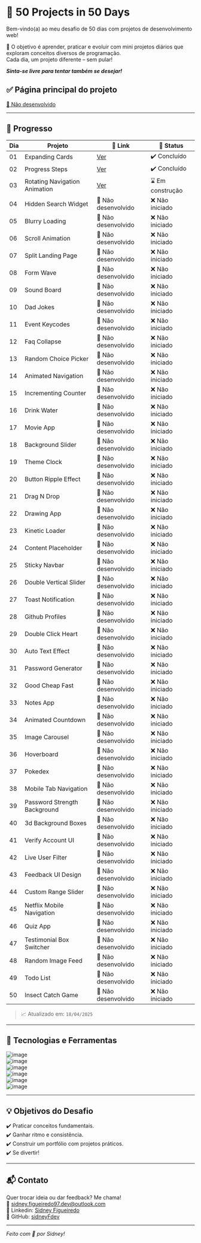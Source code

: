 # 🚀 50 Projects in 50 Days

Bem-vindo(a) ao meu desafio de 50 dias com projetos de desenvolvimento web!   

🧠 O objetivo é aprender, praticar e evoluir com mini projetos diários que exploram conceitos diversos de programação.  
Cada dia, um projeto diferente – sem pular!

<i><b>Sinta-se livre para tentar também se desejar!</i></b>

## ✅ Página principal do projeto

[🚧 Não desenvolvido](./)

---

## 📅 Progresso

| Dia | Projeto                       | 🔗 Link                            | 🧠 Status          |
|-----|-------------------------------|------------------------------------|--------------------|
| 01  | Expanding Cards               | [Ver](./day_1_expanding_cards)     | ✔️ Concluído       |
| 02  | Progress Steps                | [Ver](./day_2_progress_steps)      | ✔️ Concluído     |
| 03  | Rotating Navigation Animation | [Ver](./day_3_rotating_navigation_animation)                | ⌛ Em construção     |
| 04  | Hidden Search Widget          | 🚧 Não desenvolvido                | ❌ Não iniciado     |
| 05  | Blurry Loading                | 🚧 Não desenvolvido                | ❌ Não iniciado     |
| 06  | Scroll Animation              | 🚧 Não desenvolvido                | ❌ Não iniciado     |
| 07  | Split Landing Page            | 🚧 Não desenvolvido                | ❌ Não iniciado     |
| 08  | Form Wave                     | 🚧 Não desenvolvido                | ❌ Não iniciado     |
| 09  | Sound Board                   | 🚧 Não desenvolvido                | ❌ Não iniciado     |
| 10  | Dad Jokes                     | 🚧 Não desenvolvido                | ❌ Não iniciado     |
| 11  | Event Keycodes                | 🚧 Não desenvolvido                | ❌ Não iniciado     |
| 12  | Faq Collapse                  | 🚧 Não desenvolvido                | ❌ Não iniciado     |
| 13  | Random Choice Picker          | 🚧 Não desenvolvido                | ❌ Não iniciado     |
| 14  | Animated Navigation           | 🚧 Não desenvolvido                | ❌ Não iniciado     |
| 15  | Incrementing Counter          | 🚧 Não desenvolvido                | ❌ Não iniciado     |
| 16  | Drink Water                   | 🚧 Não desenvolvido                | ❌ Não iniciado     |
| 17  | Movie App                     | 🚧 Não desenvolvido                | ❌ Não iniciado     |
| 18  | Background Slider             | 🚧 Não desenvolvido                | ❌ Não iniciado     |
| 19  | Theme Clock                   | 🚧 Não desenvolvido                | ❌ Não iniciado     |
| 20  | Button Ripple Effect          | 🚧 Não desenvolvido                | ❌ Não iniciado     |
| 21  | Drag N Drop                   | 🚧 Não desenvolvido                | ❌ Não iniciado     |
| 22  | Drawing App                   | 🚧 Não desenvolvido                | ❌ Não iniciado     |
| 23  | Kinetic Loader                | 🚧 Não desenvolvido                | ❌ Não iniciado     |
| 24  | Content Placeholder           | 🚧 Não desenvolvido                | ❌ Não iniciado     |
| 25  | Sticky Navbar                 | 🚧 Não desenvolvido                | ❌ Não iniciado     |
| 26  | Double Vertical Slider        | 🚧 Não desenvolvido                | ❌ Não iniciado     |
| 27  | Toast Notification            | 🚧 Não desenvolvido                | ❌ Não iniciado     |
| 28  | Github Profiles               | 🚧 Não desenvolvido                | ❌ Não iniciado     |
| 29  | Double Click Heart            | 🚧 Não desenvolvido                | ❌ Não iniciado     |
| 30  | Auto Text Effect              | 🚧 Não desenvolvido                | ❌ Não iniciado     |
| 31  | Password Generator            | 🚧 Não desenvolvido                | ❌ Não iniciado     |
| 32  | Good Cheap Fast               | 🚧 Não desenvolvido                | ❌ Não iniciado     |
| 33  | Notes App                     | 🚧 Não desenvolvido                | ❌ Não iniciado     |
| 34  | Animated Countdown            | 🚧 Não desenvolvido                | ❌ Não iniciado     |
| 35  | Image Carousel                | 🚧 Não desenvolvido                | ❌ Não iniciado     |
| 36  | Hoverboard                    | 🚧 Não desenvolvido                | ❌ Não iniciado     |
| 37  | Pokedex                       | 🚧 Não desenvolvido                | ❌ Não iniciado     |
| 38  | Mobile Tab Navigation         | 🚧 Não desenvolvido                | ❌ Não iniciado     |
| 39  | Password Strength Background  | 🚧 Não desenvolvido                | ❌ Não iniciado     |
| 40  | 3d Background Boxes           | 🚧 Não desenvolvido                | ❌ Não iniciado     |
| 41  | Verify Account UI             | 🚧 Não desenvolvido                | ❌ Não iniciado     |
| 42  | Live User Filter              | 🚧 Não desenvolvido                | ❌ Não iniciado     |
| 43  | Feedback UI Design            | 🚧 Não desenvolvido                | ❌ Não iniciado     |
| 44  | Custom Range Slider           | 🚧 Não desenvolvido                | ❌ Não iniciado     |
| 45  | Netflix Mobile Navigation     | 🚧 Não desenvolvido                | ❌ Não iniciado     |
| 46  | Quiz App                      | 🚧 Não desenvolvido                | ❌ Não iniciado     |
| 47  | Testimonial Box Switcher      | 🚧 Não desenvolvido                | ❌ Não iniciado     |
| 48  | Random Image Feed             | 🚧 Não desenvolvido                | ❌ Não iniciado     |
| 49  | Todo List                     | 🚧 Não desenvolvido                | ❌ Não iniciado     |
| 50  | Insect Catch Game             | 🚧 Não desenvolvido                | ❌ Não iniciado     |




> 📈 Atualizado em: `18/04/2025`

---

## 🧰 Tecnologias e Ferramentas

![image](https://img.shields.io/badge/HTML-239120?style=for-the-badge&logo=html5&logoColor=white)  
![image](https://img.shields.io/badge/CSS3-1572B6?style=for-the-badge&logo=css3&logoColor=white)  
![image](https://img.shields.io/badge/JavaScript-F7DF1E?style=for-the-badge&logo=javascript&logoColor=black)  
![image](https://img.shields.io/badge/GitHub-100000?style=for-the-badge&logo=github&logoColor=white)  
![image](https://img.shields.io/badge/Git-E34F26?style=for-the-badge&logo=git&logoColor=white)  
![image](https://img.shields.io/badge/-Visual%20Studio%20Code-333333?style=flat&logo=visual-studio-code&logoColor=007ACC) 
 
---

## 💡 Objetivos do Desafio

✔️ Praticar conceitos fundamentais.  
✔️ Ganhar ritmo e consistência.  
✔️ Construir um portfólio com projetos práticos.  
✔️ Se divertir!

---

## 📬 Contato

Quer trocar ideia ou dar feedback? Me chama!  
📧 [sidney.figueiredo97.dev@outlook.com](sidney.figueiredo97.dev@outlook.com)  
🔗 Linkedin: [Sidney Figueiredo](https://www.linkedin.com/in/sidney-figueiredo)  
🐙 GitHub: [sidneyFdev](https://github.com/sidneyFdev)

---

<i>Feito com 💛 por Sidney!</i>